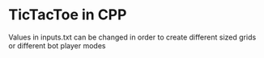 # TicTacToe in CPP

Values in inputs.txt can be changed in order to create different sized grids or different bot player modes